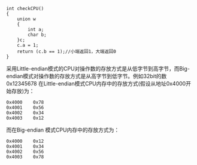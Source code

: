 ```
int checkCPU()
{
	union w
	{
		int a;
		char b;
	}c;
	c.a = 1;
	return (c.b == 1);//小端返回1，大端返回0
}
```

采用Little-endian模式的CPU对操作数的存放方式是从低字节到高字节，而Big-endian模式对操作数的存放方式是从高字节到低字节。例如32bit的数 0x12345678 在Little-endian模式CPU内存中的存放方式(假设从地址0x4000开始存放)为：

```
0x4000    0x78
0x4001    0x56
0x4002    0x34
0x4003    0x12
```

而在Big-endian 模式CPU内存中的存放方式为：

```
0x4000    0x12
0x4001    0x34
0x4002    0x56
0x4003    0x78
```

